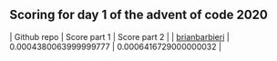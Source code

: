 ## Scoring for day 1 of the advent of code 2020

| Github repo | Score part 1 | Score part 2 |
| [brianbarbieri](https://github.com/brianbarbieri/adventofcode2020) | 0.0004380063999999777 | 0.0006416729000000032 |
